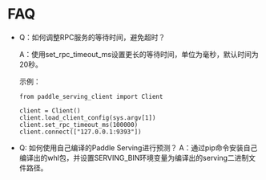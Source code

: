 # FAQ

- Q：如何调整RPC服务的等待时间，避免超时？ 

  A：使用set_rpc_timeout_ms设置更长的等待时间，单位为毫秒，默认时间为20秒。
  
  示例：
  ```
  from paddle_serving_client import Client

  client = Client()
  client.load_client_config(sys.argv[1])
  client.set_rpc_timeout_ms(100000)
  client.connect(["127.0.0.1:9393"])
   ```

- Q: 如何使用自己编译的Paddle Serving进行预测？
  A：通过pip命令安装自己编译出的whl包，并设置SERVING_BIN环境变量为编译出的serving二进制文件路径。
